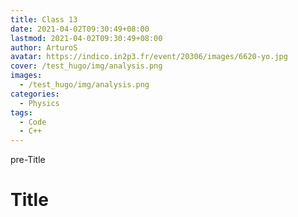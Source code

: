 ```yaml
---
title: Class 13
date: 2021-04-02T09:30:49+08:00
lastmod: 2021-04-02T09:30:49+08:00
author: ArturoS
avatar: https://indico.in2p3.fr/event/20306/images/6620-yo.jpg
cover: /test_hugo/img/analysis.png
images:
  - /test_hugo/img/analysis.png
categories:
  - Physics
tags:
  - Code
  - C++
---
```


pre-Title

<!--more-->

# Title
